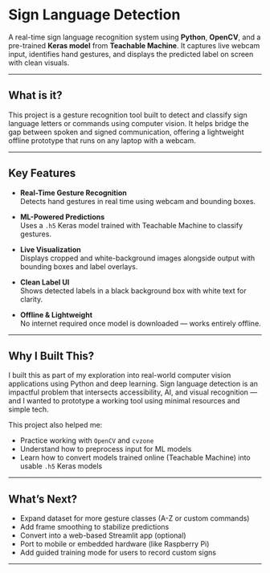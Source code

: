 #  Sign Language Detection

A real-time sign language recognition system using **Python**, **OpenCV**, and a pre-trained **Keras model** from **Teachable Machine**. It captures live webcam input, identifies hand gestures, and displays the predicted label on screen with clean visuals.


---

## What is it?

This project is a gesture recognition tool built to detect and classify sign language letters or commands using computer vision. It helps bridge the gap between spoken and signed communication, offering a lightweight offline prototype that runs on any laptop with a webcam.

---

## Key Features

-  **Real-Time Gesture Recognition**  
  Detects hand gestures in real time using webcam and bounding boxes.

-  **ML-Powered Predictions**  
  Uses a `.h5` Keras model trained with Teachable Machine to classify gestures.

- **Live Visualization**  
  Displays cropped and white-background images alongside output with bounding boxes and label overlays.

-  **Clean Label UI**  
  Shows detected labels in a black background box with white text for clarity.

- **Offline & Lightweight**  
  No internet required once model is downloaded — works entirely offline.

---

## Why I Built This?

I built this as part of my exploration into real-world computer vision applications using Python and deep learning. Sign language detection is an impactful problem that intersects accessibility, AI, and visual recognition — and I wanted to prototype a working tool using minimal resources and simple tech.

This project also helped me:
- Practice working with `OpenCV` and `cvzone`
- Understand how to preprocess input for ML models
- Learn how to convert models trained online (Teachable Machine) into usable `.h5` Keras models

---

##  What’s Next?

- Expand dataset for more gesture classes (A-Z or custom commands)
- Add frame smoothing to stabilize predictions
- Convert into a web-based Streamlit app (optional)
- Port to mobile or embedded hardware (like Raspberry Pi)
- Add guided training mode for users to record custom signs

---
